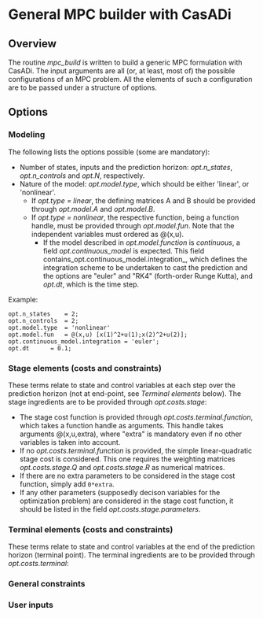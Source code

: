 # General MPC builder with CasADi

## Overview

The routine _mpc_build_ is written to build a generic MPC formulation with CasADi. The input arguments are all (or, at least, most of) the possible configurations of an MPC problem. All the elements of such a configuration are to be passed under a structure of options. 

## Options

### Modeling

The following lists the options possible (some are mandatory):

* Number of states, inputs and the prediction horizon: _opt.n_states_, _opt.n_controls_ and _opt.N_, respectively.
* Nature of the model: _opt.model.type_, which should be either 'linear', or 'nonlinear'.
  * If _opt.type = linear_, the defining matrices A and B should be provided through _opt.model.A_ and _opt.model.B_.
  * If _opt.type = nonlinear_, the respective function, being a function handle, must be provided through _opt.model.fun_. Note that the independent variables must ordered as @(x,u).
    * If the model described in _opt.model.function_ is *continuous*, a field _opt.continuous_model_ is expected. This field contains_opt.continuous_model.integration_, which defines the integration scheme to be undertaken to cast the prediction and the options are "euler" and "RK4" (forth-order Runge Kutta), and _opt.dt_, which is the time step.

Example:

```
opt.n_states   	= 2;
opt.n_controls 	= 2;
opt.model.type 	= 'nonlinear'
opt.model.fun  	= @(x,u) [x(1)^2+u(1);x(2)^2+u(2)];
opt.continuous_model.integration = 'euler';
opt.dt		= 0.1;
```

### Stage elements (costs and constraints)

These terms relate to state and control variables at each step over the prediction horizon (not at end-point, see *Terminal elements* below). The stage ingredients are to be provided through _opt.costs.stage_:

* The stage cost function is provided through _opt.costs.terminal.function_, which takes a function handle as arguments. This handle takes arguments @(x,u,extra), where "extra" is mandatory even if no other variables is taken into account.
 * If no _opt.costs.terminal.function_ is provided, the simple linear-quadratic stage cost is considered. This one requires the weighting matrices _opt.costs.stage.Q_ and _opt.costs.stage.R_ as numerical matrices.
 * If there are no extra parameters to be considered in the stage cost function, simply add `0*extra`.
* If any other parameters (supposedly decison variables for the optimization problem) are considered in the stage cost function, it should be listed in the field _opt.costs.stage.parameters_.

### Terminal elements (costs and constraints)

These terms relate to state and control variables at the end of the prediction horizon (terminal point). The terminal ingredients are to be provided through _opt.costs.terminal_:

### General constraints

### User inputs